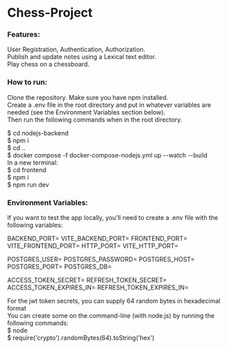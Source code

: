 # Chess-Project
### Features:  
User Registration, Authentication, Authorization.  
Publish and update notes using a Lexical text editor.  
Play chess on a chessboard.  

### How to run:
Clone the repository. Make sure you have npm installed.  
Create a .env file in the root directory and put in
whatever variables are needed (see the Environment Variables section below).  
Then run the following commands when in the root directory.

\$ cd nodejs-backend  
\$ npm i  
\$ cd ..  
\$ docker compose -f docker-compose-nodejs.yml up --watch --build  
In a new terminal:  
\$ cd frontend  
\$ npm i  
\$ npm run dev  

### Environment Variables:
If you want to test the app locally, you'll need to 
create a .env file with the following variables:

BACKEND_PORT=
VITE_BACKEND_PORT=
FRONTEND_PORT=
VITE_FRONTEND_PORT=
HTTP_PORT=
VITE_HTTP_PORT=

POSTGRES_USER=
POSTGRES_PASSWORD=
POSTGRES_HOST=
POSTGRES_PORT=
POSTGRES_DB=

ACCESS_TOKEN_SECRET=
REFRESH_TOKEN_SECRET=
ACCESS_TOKEN_EXPIRES_IN=
REFRESH_TOKEN_EXPIRES_IN=

For the jwt token secrets, you can supply 64 random bytes in hexadecimal format  
You can create some on the command-line (with node.js) by running the following commands:  
\$ node  
\$ require('crypto').randomBytes(64).toString('hex')  
